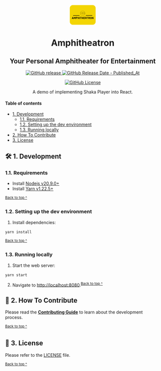 <p align="center">
  <a href="https://amphitheatron.kieranoneill.com">
    <img alt="Kibisis & Browser logos" src="assets/logo.png" style="padding-top: 15px" height="64" />
  </a>
</p>

<h1 align="center">
   Amphitheatron
</h1>

<h2 align="center">
   Your Personal Amphitheater for Entertainment
</h2>

<p align="center">
  <a href="https://github.com/kieranroneill/amphitheatron/releases/latest">
    <img alt="GitHub release" src="https://img.shields.io/github/v/release/kieranroneill/amphitheatron?&logo=github">
  </a>
  <a href="https://github.com/kieranroneill/amphitheatron/releases/latest">
    <img alt="GitHub Release Date - Published_At" src="https://img.shields.io/github/release-date/kieranroneill/amphitheatron?logo=github">
  </a>
</p>

<p align="center">
  <a href="https://github.com/kieranroneill/amphitheatron/blob/main/LICENSE">
    <img alt="GitHub License" src="https://img.shields.io/github/license/kieranroneill/amphitheatron">
  </a>
</p>

<p align="center">
  A demo of implementing Shaka Player into React.
</p>

#### Table of contents

* [1. Development](#-1-development)
  - [1.1. Requirements](#11-requirements)
  - [1.2. Setting up the dev environment](#12-setting-up-the-dev-environment)
  - [1.3. Running locally](#13-running-locally)
* [2. How To Contribute](#-2-how-to-contribute)
* [3. License](#-3-license)

## 🛠️ 1. Development

### 1.1. Requirements

* Install [Nodejs v20.9.0+][nodejs]
* Install [Yarn v1.22.5+][yarn]

<sup>[Back to top ^][table-of-contents]</sup>

### 1.2. Setting up the dev environment

1. Install dependencies:
```shell script
yarn install
```

<sup>[Back to top ^][table-of-contents]</sup>

### 1.3. Running locally

1. Start the web server:
```shell script
yarn start
```

2. Navigate to [http://localhost:8080](http://localhost:8080).<sup>[Back to top ^][table-of-contents]</sup>

## 👏 2. How To Contribute

Please read the [**Contributing Guide**][contribute] to learn about the development process.

<sup>[Back to top ^][table-of-contents]</sup>

## 📄 3. License

Please refer to the [LICENSE][license] file.

<sup>[Back to top ^][table-of-contents]</sup>

<!-- Links -->
[contribute]: ./CONTRIBUTING.md
[license]: ./LICENSE
[nodejs]: https://nodejs.org/en/
[table-of-contents]: #table-of-contents
[yarn]: https://yarnpkg.com/
